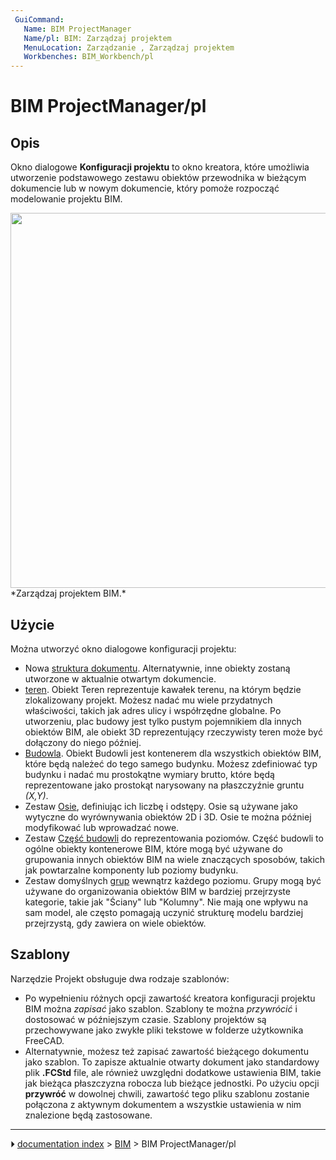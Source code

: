 ```yaml
---
 GuiCommand:
   Name: BIM ProjectManager
   Name/pl: BIM: Zarządzaj projektem
   MenuLocation: Zarządzanie , Zarządzaj projektem
   Workbenches: BIM_Workbench/pl
---
```


# BIM ProjectManager/pl



## Opis

Okno dialogowe **Konfiguracji projektu** to okno kreatora, które umożliwia utworzenie podstawowego zestawu obiektów przewodnika w bieżącym dokumencie lub w nowym dokumencie, który pomoże rozpocząć modelowanie projektu BIM.

<img alt="" src=images/BIM_project_screenshot.png  style="width:600px;"> 
*Zarządzaj projektem BIM.*



## Użycie

Można utworzyć okno dialogowe konfiguracji projektu:

-   Nowa [struktura dokumentu](Document_structure/pl.md). Alternatywnie, inne obiekty zostaną utworzone w aktualnie otwartym dokumencie.
-   [teren](Arch_Site/pl.md). Obiekt Teren reprezentuje kawałek terenu, na którym będzie zlokalizowany projekt. Możesz nadać mu wiele przydatnych właściwości, takich jak adres ulicy i współrzędne globalne. Po utworzeniu, plac budowy jest tylko pustym pojemnikiem dla innych obiektów BIM, ale obiekt 3D reprezentujący rzeczywisty teren może być dołączony do niego później.
-   [Budowla](Arch_Building/pl.md). Obiekt Budowli jest kontenerem dla wszystkich obiektów BIM, które będą należeć do tego samego budynku. Możesz zdefiniować typ budynku i nadać mu prostokątne wymiary brutto, które będą reprezentowane jako prostokąt narysowany na płaszczyźnie gruntu *(X,Y)*.
-   Zestaw [Osie](Arch_Axis/pl.md), definiując ich liczbę i odstępy. Osie są używane jako wytyczne do wyrównywania obiektów 2D i 3D. Osie te można później modyfikować lub wprowadzać nowe.
-   Zestaw [Część budowli](Arch_BuildingPart/pl.md) do reprezentowania poziomów. Część budowli to ogólne obiekty kontenerowe BIM, które mogą być używane do grupowania innych obiektów BIM na wiele znaczących sposobów, takich jak powtarzalne komponenty lub poziomy budynku.
-   Zestaw domyślnych [grup](Std_Group/pl.md) wewnątrz każdego poziomu. Grupy mogą być używane do organizowania obiektów BIM w bardziej przejrzyste kategorie, takie jak \"Ściany\" lub \"Kolumny\". Nie mają one wpływu na sam model, ale często pomagają uczynić strukturę modelu bardziej przejrzystą, gdy zawiera on wiele obiektów.



## Szablony

Narzędzie Projekt obsługuje dwa rodzaje szablonów:

-   Po wypełnieniu różnych opcji zawartość kreatora konfiguracji projektu BIM można *zapisać* jako szablon. Szablony te można *przywrócić* i dostosować w późniejszym czasie. Szablony projektów są przechowywane jako zwykłe pliki tekstowe w folderze użytkownika FreeCAD.
-   Alternatywnie, możesz też zapisać zawartość bieżącego dokumentu jako szablon. To zapisze aktualnie otwarty dokument jako standardowy plik **.FCStd** file, ale również uwzględni dodatkowe ustawienia BIM, takie jak bieżąca płaszczyzna robocza lub bieżące jednostki. Po użyciu opcji **przywróć** w dowolnej chwili, zawartość tego pliku szablonu zostanie połączona z aktywnym dokumentem a wszystkie ustawienia w nim znalezione będą zastosowane.



---
⏵ [documentation index](../README.md) > [BIM](BIM_Workbench.md) > BIM ProjectManager/pl
